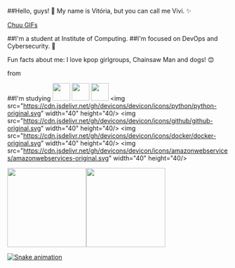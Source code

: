 ##Hello, guys! 👋 My name is Vitória, but you can call me Vivi. ✨
<div class="tenor-gif-embed" data-postid="16242378" data-share-method="host" data-aspect-ratio="1.14695" data-width="100%"><a href="https://tenor.com/view/chuu-loona-chuu-loona-cute-kpop-gif-16242378"><a href="https://tenor.com/search/chuu-gifs">Chuu GIFs</a></div> <script type="text/javascript" async src="https://tenor.com/embed.js"></script>

##I'm a student at Institute of Computing. 
##I'm focused on DevOps and Cybersecurity. 💖

Fun facts about me: I love kpop girlgroups, Chainsaw Man and dogs! 😊

<div class="tenor-gif-embed" data-postid="13995631" data-share-method="host" data-aspect-ratio="1" data-width="100%"><a href="https://tenor.com/view/dogs-cute-adorable-gif-13995631"></a>from <a href="https://tenor.com/search/dogs-gifs"></a></div> <script type="text/javascript" async src="https://tenor.com/embed.js"></script>

##I'm studying <img src="https://cdn.jsdelivr.net/gh/devicons/devicon/icons/linux/linux-original.svg" width="40" height="40"/>
<img src="https://cdn.jsdelivr.net/gh/devicons/devicon/icons/java/java-original.svg" width="40" height="40"/> 
<img src="https://cdn.jsdelivr.net/gh/devicons/devicon/icons/mysql/mysql-original.svg" width="40" height="40"/>
<img src="https://cdn.jsdelivr.net/gh/devicons/devicon/icons/python/python-original.svg" width="40" height="40/>
<img src="https://cdn.jsdelivr.net/gh/devicons/devicon/icons/github/github-original.svg" width="40" height="40/>
<img src="https://cdn.jsdelivr.net/gh/devicons/devicon/icons/docker/docker-original.svg" width="40" height="40/>
<img src="https://cdn.jsdelivr.net/gh/devicons/devicon/icons/amazonwebservices/amazonwebservices-original.svg" width="40" height="40/>

<!--
**viwoh/viwoh** is a ✨ _special_ ✨ repository because its `README.md` (this file) appears on your GitHub profile.

Here are some ideas to get you started:

- 🔭 I’m currently working on ...
- 🌱 I’m currently learning ...
- 👯 I’m looking to collaborate on ...
- 🤔 I’m looking for help with ...
- 💬 Ask me about ...
- 📫 How to reach me: ...
- 😄 Pronouns: ...
- ⚡ Fun fact: ...
-->

<div><a href="https://github.com/viwoh"><img height="180em" src="https://github-readme-stats.vercel.app/api/top-langs/?username=viwoh&layout=compact&langs_count=7&theme=dracula"/><img height="180em" src="https://github-readme-stats.vercel.app/api?username=viwoh&show_icons=true&theme=dracula&include_all_commits=true&count_private=true"/></div>

![Snake animation](https://github.com/viwoh/viwoh/blob/output/github-contribution-grid-snake.svg)
